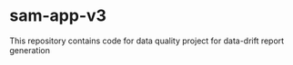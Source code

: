 # sam-app-v3
This repository contains code for data quality project for data-drift report generation
